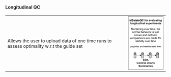 #### **Longitudinal QC**
| | |
| :---        |    :----:                           |
| Allows the user to upload data of one time runs to assess optimality w.r.t the guide set      | <img src="mod2.png" width="200px"/> |
